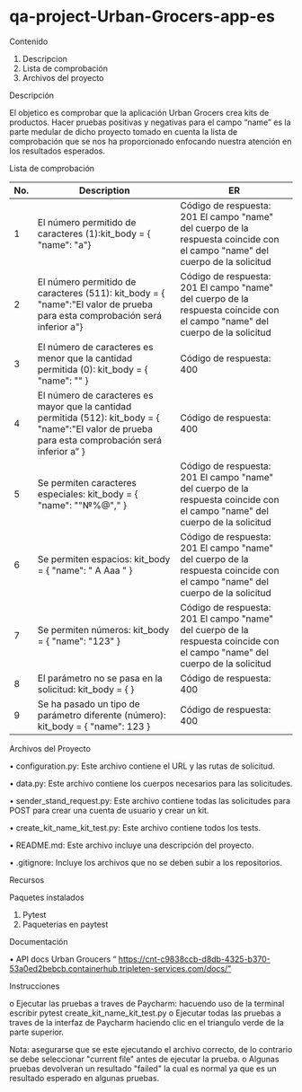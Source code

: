 # qa-project-Urban-Grocers-app-es

Contenido

1.	Descripcion
2.	Lista de comprobación
3.	Archivos del proyecto

Descripción

El objetico es comprobar que la aplicación Urban Grocers crea kits de productos. Hacer pruebas positivas y negativas para el campo “name” es la parte medular de
dicho proyecto tomado en cuenta la lista de comprobación que se nos ha proporcionado enfocando nuestra atención en los resultados esperados.

Lista de comprobación

| No. |               Description                 |                         ER                                                                                 | 
|-----|-------------------------------------------|-------------------------------------------------------------------------------------------------------------|
|  1  |El número permitido de caracteres (1):kit_body = { "name": "a"}  |Código de respuesta: 201 El campo "name" del cuerpo de la respuesta coincide con el campo "name" del cuerpo de la solicitud | 
|  2  |El número permitido de caracteres (511): kit_body = { "name":"El valor de prueba para esta comprobación será inferior a"}| Código de respuesta: 201 El campo "name" del cuerpo de la respuesta coincide con el campo "name" del cuerpo de la solicitud|
|  3  |El número de caracteres es menor que la cantidad permitida (0): kit_body = { "name": "" }|Código de respuesta: 400|
|  4  |El número de caracteres es mayor que la cantidad permitida (512): kit_body = { "name":"El valor de prueba para esta comprobación será inferior a” }|Código de respuesta: 400|
|  5  |Se permiten caracteres especiales: kit_body = { "name": ""№%@"," }|Código de respuesta: 201 El campo "name" del cuerpo de la respuesta coincide con el campo "name" del cuerpo de la solicitud|
|  6  |Se permiten espacios: kit_body = { "name": " A Aaa " }|Código de respuesta: 201 El campo "name" del cuerpo de la respuesta coincide con el campo "name" del cuerpo de la solicitud|
|  7  |Se permiten números: kit_body = { "name": "123" }|Código de respuesta: 201 El campo "name" del cuerpo de la respuesta coincide con el campo "name" del cuerpo de la solicitud|
|  8  |El parámetro no se pasa en la solicitud: kit_body = { }|Código de respuesta: 400|
|  9  |Se ha pasado un tipo de parámetro diferente (número): kit_body = { "name": 123 }|Código de respuesta: 400|


Archivos del Proyecto

  •	configuration.py: Este archivo contiene el URL y las rutas de solicitud.

  •	data.py: Este archivo contiene los cuerpos necesarios para las solicitudes.

  •	sender_stand_request.py: Este archivo contiene todas las solicitudes para POST para crear una cuenta de usuario y crear un kit.

  •	create_kit_name_kit_test.py: Este archivo contiene todos los tests.

  •	README.md: Este archivo incluye una descripción del proyecto.

  •	.gitignore: Incluye los archivos que no se deben subir a los repositorios.

Recursos

Paquetes instalados

1.	Pytest
2.	Paqueterias en paytest

Documentación

•	API docs Urban Groucers “ https://cnt-c9838ccb-d8db-4325-b370-53a0ed2bebcb.containerhub.tripleten-services.com/docs/”

Instrucciones

o Ejecutar las pruebas a traves de Paycharm: hacuendo uso de la terminal escribir pytest create_kit_name_kit_test.py
o Ejecutar todas las pruebas a traves de la interfaz de Paycharm haciendo clic en el triangulo verde de la parte superior.

Nota: asegurarse que se este ejecutando el archivo correcto, de lo contrario se debe seleccionar "current file" antes de ejecutar la prueba.
o Algunas pruebas devolveran un resultado "failed" la cual es normal ya que es un resultado esperado en algunas pruebas.


